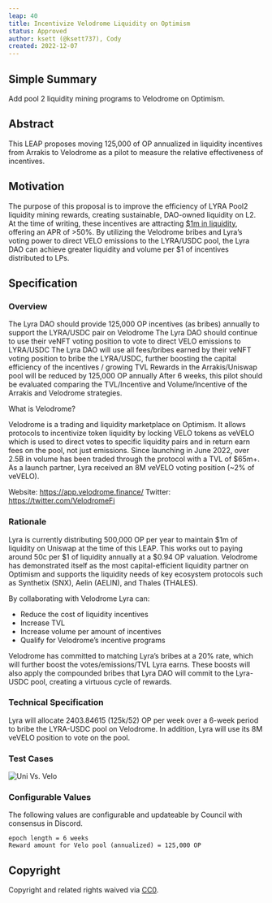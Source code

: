 ```yaml
---
leap: 40
title: Incentivize Velodrome Liquidity on Optimism
status: Approved
author: ksett (@ksett737), Cody
created: 2022-12-07
---
```


<!--You can leave these HTML comments in your merged LEAP and delete the visible duplicate text guides, they will not appear and may be helpful to refer to if you edit it again. This is the suggested template for new LEAPs. Note that a LEAP number will be assigned by an editor. When opening a pull request to submit your LEAP, please use an abbreviated title in the filename, `leap-draft_title_abbrev.md`. The title should be 44 characters or less.-->

## Simple Summary
<!--"If you can't explain it simply, you don't understand it well enough." Simply describe the outcome the proposed changes intends to achieve. This should be non-technical and accessible to a casual community member.-->

Add pool 2 liquidity mining programs to Velodrome on Optimism.


## Abstract
<!--A short (~200 word) description of the proposed change, the abstract should clearly describe the proposed change. This is what *will* be done if the LEAP is implemented, not *why* it should be done or *how* it will be done. If the LEAP proposes deploying a new contract, write, "we propose to deploy a new contract that will do x".-->

This LEAP proposes moving 125,000 of OP annualized in liquidity incentives from Arrakis to Velodrome as a pilot to measure the relative effectiveness of incentives.

## Motivation
<!--This is the problem statement. This is the *why* of the LEAP. It should clearly explain *why* the current state of the protocol is inadequate.  It is critical that you explain *why* the change is needed, if the LEAP proposes changing how something is calculated, you must address *why* the current calculation is innaccurate or wrong. This is not the place to describe how the LEAP will address the issue!-->
The purpose of this proposal is to improve the efficiency of LYRA Pool2 liquidity mining rewards, creating sustainable, DAO-owned liquidity on L2. At the time of writing, these incentives are attracting [$1m in liquidity](https://info.uniswap.org/#/optimism/tokens/0x50c5725949a6f0c72e6c4a641f24049a917db0cb), offering an APR of >50%. By utilizing the Velodrome bribes and Lyra’s voting power to direct VELO emissions to the LYRA/USDC pool, the Lyra DAO can achieve greater liquidity and volume per $1 of incentives distributed to LPs. 

## Specification
<!--The specification should describe the syntax and semantics of any new feature, there are five sections
1. Overview
2. Rationale
3. Technical Specification
4. Test Cases
5. Configurable Values
-->

### Overview
<!--This is a high level overview of *how* the LEAP will solve the problem. The overview should clearly describe how the new feature will be implemented.-->
The Lyra DAO should provide 125,000 OP incentives (as bribes) annually to support the LYRA/USDC pair on Velodrome
The Lyra DAO should continue to use their veNFT voting position to vote to direct VELO emissions to LYRA/USDC
The Lyra DAO will use all fees/bribes earned by their veNFT voting position to bribe the LYRA/USDC, further boosting the capital efficiency of the incentives / growing TVL
Rewards in the Arrakis/Uniswap pool will be reduced by 125,000 OP annually
After 6 weeks, this pilot should be evaluated comparing the TVL/Incentive and Volume/Incentive of the Arrakis and Velodrome strategies.

What is Velodrome?

Velodrome is a trading and liquidity marketplace on Optimism. It allows protocols to incentivize token liquidity by locking VELO tokens as veVELO which is used to direct votes to specific liquidity pairs and in return earn fees on the pool, not just emissions. Since launching in June 2022, over 2.5B in volume has been traded through the protocol with a TVL of $65m+. As a launch partner, Lyra received an 8M veVELO voting position (~2% of veVELO).

Website: https://app.velodrome.finance/
Twitter: https://twitter.com/VelodromeFi


### Rationale
<!--This is where you explain the reasoning behind how you propose to solve the problem. Why did you propose to implement the change in this way, what were the considerations and trade-offs. The rationale fleshes out what motivated the design and why particular design decisions were made. It should describe alternate designs that were considered and related work. The rationale may also provide evidence of consensus within the community, and should discuss important objections or concerns raised during discussion.-->
Lyra is currently distributing 500,000 OP per year to maintain $1m of liquidity on Uniswap at the time of this LEAP. This works out to paying around 50c per $1 of liquidity annually at a $0.94 OP valuation. Velodrome has demonstrated itself as the most capital-efficient liquidity partner on Optimism and supports the liquidity needs of key ecosystem protocols such as Synthetix (SNX), Aelin (AELIN), and Thales (THALES). 

By collaborating with Velodrome Lyra can:
- Reduce the cost of liquidity incentives
- Increase TVL 
- Increase volume per amount of incentives
- Qualify for Velodrome’s incentive programs

Velodrome has committed to matching Lyra’s bribes at a 20% rate, which will further boost the votes/emissions/TVL Lyra earns. These boosts will also apply the compounded bribes that Lyra DAO will commit to the Lyra-USDC pool, creating a virtuous cycle of rewards.



### Technical Specification
<!--The technical specification should outline the public API of the changes proposed. That is, changes to any of the interfaces Lyra currently exposes or the creations of new ones.-->
Lyra will allocate 2403.84615 (125k/52) OP per week over a 6-week period to bribe the LYRA-USDC pool on Velodrome. In addition, Lyra will use its 8M veVELO position to vote on the pool. 


### Test Cases
<!--Test cases for an implementation are mandatory for LEAPs but can be included with the implementation..-->
![Uni Vs. Velo](https://user-images.githubusercontent.com/88052534/206236376-925733d3-9b26-4457-b9e4-4236e5ab5124.png)

### Configurable Values
<!--Please list all values configurable under this implementation.-->
The following values are configurable and updateable by Council with consensus in Discord. 
```
epoch length = 6 weeks
Reward amount for Velo pool (annualized) = 125,000 OP 

```

## Copyright
Copyright and related rights waived via [CC0](https://creativecommons.org/publicdomain/zero/1.0/).
